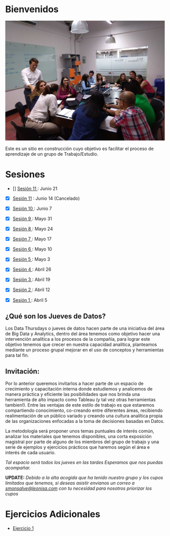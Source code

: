 # Bienvenidos

![Nosotros](/aux/5.jpeg)

Este es un sitio en construcción cuyo objetivo es facilitar el proceso de aprendizaje de un grupo de Trabajo/Estudio.

# Sesiones

- [] [Sesión 11 ](/sesiones/20180621.md) : Junio 21
- [x] [Sesión 11](/sesiones/11.md) : Junio 14 (Cancelado)
- [x] [Sesión 10 ](/sesiones/10.md) : Junio 7
- [x] [Sesión 9 ](/sesiones/9.md) : Mayo 31
- [x] [Sesión 8 ](/sesiones/8.md) : Mayo 24
- [x] [Sesión 7 ](/sesiones/7.md) : Mayo 17
- [x] [Sesión 6 ](/sesiones/6.md) : Mayo 10
- [x] [Sesión 5 ](/sesiones/5.md) : Mayo 3
- [x] [Sesión 4 ](/sesiones/4.md) : Abril 26
- [x] [Sesión 3 ](/sesiones/3.md) : Abril 19
- [x] [Sesión 2 ](/sesiones/2.md) : Abril 12
- [x] [Sesión 1 ](/sesiones/1.md) : Abril 5


## ¿Qué son los Jueves de Datos?

Los Data Thursdays o jueves de datos hacen parte de una iniciativa del área de Big Data y Analytics, dentro  del área tenemos como objetivo hacer una intervención analítica a los procesos de la compañía, para lograr este objetivo tenemos que crecer en nuestra capacidad analítica, planteamos mediante un proceso grupal mejorar en el uso de conceptos y herramientas para tal fin.

## Invitación:

Por lo anterior queremos invitarlos a hacer parte de un espacio de crecimiento y capacitación interna donde estudiemos y analicemos de manera práctica y eficiente las posibilidades que nos brinda una herramienta de alto impacto como Tableau (y tal vez otras herramientas tambien!).  Entre las ventajas de este estilo de trabajo es que estaremos compartiendo conocimiento, co-creando entre diferentes áreas, recibiendo realimentación de un público variado y creando una cultura analítica propia de las organizaciones enfocadas a la toma de decisiones basadas en Datos.

La metodología será proponer unos temas puntuales de interés común, analizar los materiales que tenemos disponibles, una corta exposición magistral por parte de alguno de los miembros del grupo de trabajo y una serie de ejemplos y ejercicios prácticos que haremos según el área e interés de cada usuario.

*Tal espacio será todos los jueves en las tardes Esperamos que nos puedas acompañar.*

**UPDATE:**
_Debido a la alta acogida que ha tenido nuestro grupo y los cupos limitados que tenemos, si deseas asistir envianos un correo a smonsalve@leonisa.com con tu necesidad para nosotros priorizar los cupos_

# Ejercicios Adicionales

* [Ejercicio 1](Ejercicios/E1.md)
